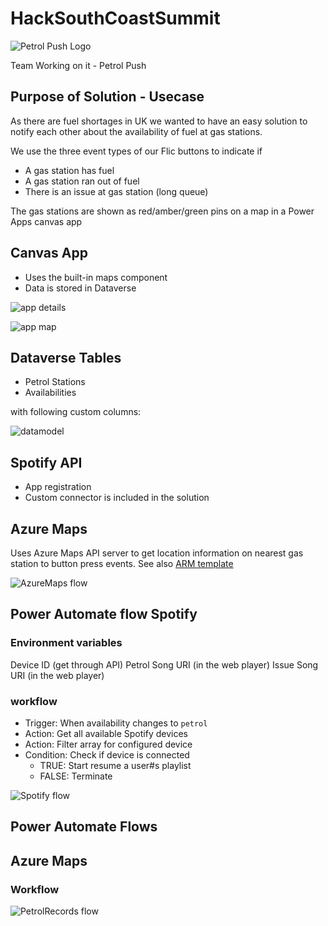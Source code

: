 # HackSouthCoastSummit

![Petrol Push Logo](docs/Petrol%20Push.png)

Team Working on it - Petrol Push

## Purpose of Solution - Usecase

As there are fuel shortages in UK we wanted to have an easy solution to notify each other about the availability of fuel at gas stations.

We use the three event types of our Flic buttons to indicate if

- A gas station has fuel
- A gas station ran out of fuel
- There is an issue at gas station (long queue)

The gas stations are shown as red/amber/green pins on a map in a Power Apps canvas app

## Canvas App

* Uses the built-in maps component
* Data is stored in Dataverse

![app details](docs/App-Details.png)

![app map](docs/App-Map.png)

## Dataverse Tables

* Petrol Stations
* Availabilities

with following custom columns:

![datamodel](/docs/PetrolPush-datamodel.png)

## Spotify API

* App registration
* Custom connector is included in the solution

## Azure Maps

Uses Azure Maps API server to get location information on nearest gas station to button press events. See also [ARM template](src/AzureMaps_ARM.json)

![AzureMaps flow](docs/AzureMaps-flow.png)

## Power Automate flow Spotify

### Environment variables

Device ID (get through API)
Petrol Song URI (in the web player)
Issue Song URI (in the web player)

### workflow

* Trigger: When availability changes to `petrol`
* Action: Get all available Spotify devices
* Action: Filter array for configured device
* Condition: Check if device is connected
  * TRUE: Start resume a user#s playlist
  * FALSE: Terminate

![Spotify flow](docs/PetrolPush-FlowSpotify.png)

## Power Automate Flows

## Azure Maps

### Workflow

![PetrolRecords flow](docs/PetrolRecords-flow.png)
